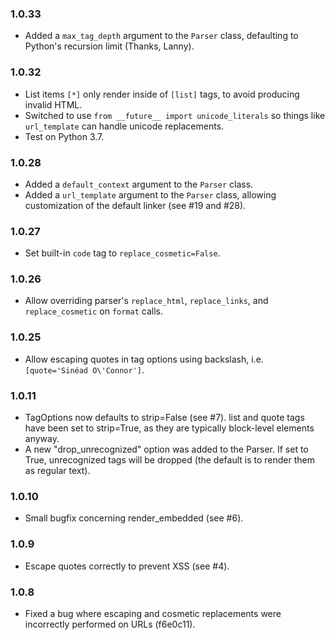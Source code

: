 ### 1.0.33

* Added a `max_tag_depth` argument to the `Parser` class, defaulting to Python's recursion limit (Thanks, Lanny).

### 1.0.32

* List items `[*]` only render inside of `[list]` tags, to avoid producing invalid HTML.
* Switched to use `from __future__ import unicode_literals` so things like `url_template` can handle unicode replacements.
* Test on Python 3.7.

### 1.0.28

* Added a `default_context` argument to the `Parser` class.
* Added a `url_template` argument to the `Parser` class, allowing customization of the default linker (see #19 and #28).

### 1.0.27

* Set built-in `code` tag to `replace_cosmetic=False`.

### 1.0.26

* Allow overriding parser's `replace_html`, `replace_links`, and `replace_cosmetic` on `format` calls.

### 1.0.25

* Allow escaping quotes in tag options using backslash, i.e. `[quote='Sinéad O\'Connor']`.

### 1.0.11

* TagOptions now defaults to strip=False (see #7). list and quote tags have been set to strip=True, as they are typically block-level elements anyway.
* A new "drop_unrecognized" option was added to the Parser. If set to True, unrecognized tags will be dropped (the default is to render them as regular text).

### 1.0.10

* Small bugfix concerning render_embedded (see #6).

### 1.0.9

* Escape quotes correctly to prevent XSS (see #4).

### 1.0.8

* Fixed a bug where escaping and cosmetic replacements were incorrectly performed on URLs (f6e0c11).
